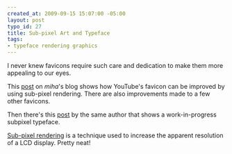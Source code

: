 ```yaml
--- 
created_at: 2009-09-15 15:07:00 -05:00
layout: post
typo_id: 27
title: Sub-pixel Art and Typeface
tags: 
- typeface rendering graphics
---
```

<p>I never knew favicons require such care and dedication to make them more appealing to our eyes.</p>
<p>This <a href="http://typophile.com/node/60577">post</a> on <em>miha</em>'s blog shows how YouTube's favicon can be improved by using sub-pixel rendering. There are also improvements made to a few other favicons.</p>
<p>Then there's this <a href="http://typophile.com/node/61920">post</a> by the same author that shows a work-in-progress subpixel typeface.</p>
<p><a href="http://en.wikipedia.org/wiki/Subpixel_rendering">Sub-pixel rendering</a> is a technique used to increase the apparent resolution of a LCD display. Pretty neat!</p>

